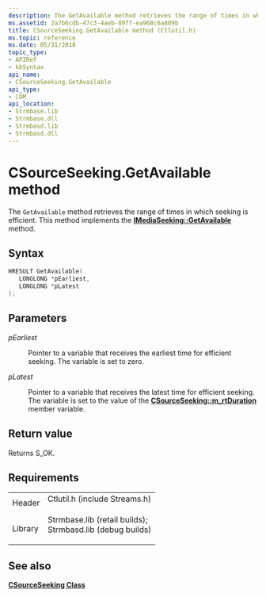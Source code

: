 ```yaml
---
description: The GetAvailable method retrieves the range of times in which seeking is efficient. This method implements the IMediaSeeking::GetAvailable method.
ms.assetid: 2a7b6cdb-47c3-4aeb-89ff-ea968c6a809b
title: CSourceSeeking.GetAvailable method (Ctlutil.h)
ms.topic: reference
ms.date: 05/31/2018
topic_type: 
- APIRef
- kbSyntax
api_name: 
- CSourceSeeking.GetAvailable
api_type: 
- COM
api_location: 
- Strmbase.lib
- Strmbase.dll
- Strmbasd.lib
- Strmbasd.dll
---
```


# CSourceSeeking.GetAvailable method

The `GetAvailable` method retrieves the range of times in which seeking is efficient. This method implements the [**IMediaSeeking::GetAvailable**](/windows/desktop/api/Strmif/nf-strmif-imediaseeking-getavailable) method.

## Syntax


```C++
HRESULT GetAvailable(
   LONGLONG *pEarliest,
   LONGLONG *pLatest
);
```



## Parameters

<dl> <dt>

*pEarliest* 
</dt> <dd>

Pointer to a variable that receives the earliest time for efficient seeking. The variable is set to zero.

</dd> <dt>

*pLatest* 
</dt> <dd>

Pointer to a variable that receives the latest time for efficient seeking. The variable is set to the value of the [**CSourceSeeking::m\_rtDuration**](csourceseeking-m-rtduration.md) member variable.

</dd> </dl>

## Return value

Returns S\_OK.

## Requirements



|                    |                                                                                                                                                                                            |
|--------------------|--------------------------------------------------------------------------------------------------------------------------------------------------------------------------------------------|
| Header<br/>  | <dl> <dt>Ctlutil.h (include Streams.h)</dt> </dl>                                                                                   |
| Library<br/> | <dl> <dt>Strmbase.lib (retail builds); </dt> <dt>Strmbasd.lib (debug builds)</dt> </dl> |



## See also

<dl> <dt>

[**CSourceSeeking Class**](csourceseeking.md)
</dt> </dl>

 

 




